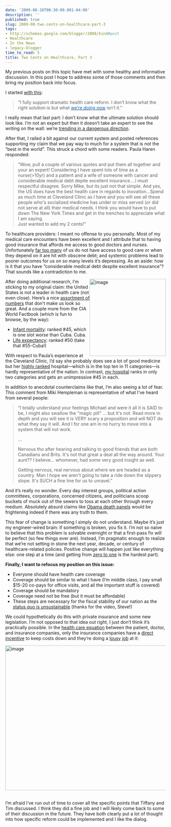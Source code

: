 ```yaml
---
date: '2009-08-28T00:30:00.001-04:00'
description: ''
published: true
slug: 2009-08-two-cents-on-healthcare-part-3
tags:
- http://schemas.google.com/blogger/2008/kind#post
- Healthcare
- In the News
- legacy-blogger
time_to_read: 5
title: Two Cents on Healthcare, Part 3
---
```


<p>My previous posts on this topic have met with some healthy and informative discussion. In this post I hope to address some of those comments and then bring my position back into focus.</p>
<p>I started <a href="http://blog.wassupy.com/2009/08/two-cents-on-healthcare.html">with this</a>:</p>
<blockquote> 
<p>“I fully support dramatic health care reform. I don’t know what the right solution is but what <a href="http://www.photius.com/rankings/healthranks.html"><font color="#0066cc">we’re doing now</font></a> isn’t it.”</p>
</blockquote>
<p>I really mean that last part: I don’t know what the ultimate solution should look like. I’m not an expert but then it doesn’t take an expert to see the writing on the wall: we’re <a href="http://cbo.gov/ftpdocs/103xx/doc10311/06-16-ConradLetter.htm">trending in a dangerous direction</a>.</p>
<p>After that, I railed a bit against our current system and posted references supporting my claim that we pay way to much for a system that is <em>not</em> the “best in the world”. This struck a chord with some readers. Paula Haren responded:</p>
<blockquote> 
<p>“Wow, pull a couple of various quotes and put them all together and your an expert! Considering I have spent lots of time as a nurse(&gt;10yr) and a patient and a wife of someone with cancer and considerable medical debt depite excellent insurance....I must respectful disagree. Sorry Mike, but its just not that simple. And yes, the US does have the best health care in regards to inovation...Spend as much time at Cleveland Clinic as I have and you will see all these people who's socialized medicine has under or miss served (or did not serve at all) their medical needs. I think you would have to put down The New York Times and get in the trenches to appreciate what I am saying.      <br />Just wanted to add my 2 cents!”</p>
</blockquote>
<p>To healthcare providers: I meant no offense to you personally. Most of my medical care encounters have been excellent and I attribute that to having good insurance that affords me access to good doctors and nurses. Unfortunately <a href="http://www.cbpp.org/cms/index.cfm?fa=view&amp;id=621">far too many</a> of us do not have access to good care or when they depend on it are hit with obscene debt; and systemic problems lead to poorer outcomes for us on so many levels it’s depressing. As an aside: how is it that you have “considerable medical debt despite excellent insurance”? That sounds like a contradiction to me.</p>
<p><a href="https://www.cia.gov/library/publications/the-world-factbook/rankorder/2091rank.html"></a></a><a href="http://lh5.ggpht.com/_IKD9WtY5kxU/SpddWVfICMI/AAAAAAAAAhQ/vCjHyuv_V8s/s1600-h/image%5B18%5D.png"><img align="right" alt="image" border="0" height="242" src="http://lh3.ggpht.com/_IKD9WtY5kxU/SpddW3bMfQI/AAAAAAAAAhU/NU3o_XumKuo/image_thumb%5B12%5D.png" style="border-bottom: 0px; border-left: 0px; display: inline; margin-left: 0px; border-top: 0px; margin-right: 0px; border-right: 0px;" title="image" width="239" /></a>After doing additional research, I’m sticking to my original claim: the United States is not a leader in health care (not even close). Here’s a nice <a href="http://www.huppi.com/kangaroo/L-healthcare.htm">assortment of numbers</a> that don’t make us look so great. And a couple more from the CIA World Factbook (which is fun to browse, by the way):</p>  <ul>   <li><a href="https://www.cia.gov/library/publications/the-world-factbook/rankorder/2091rank.html">Infant mortality</a>: <a href="https://www.cia.gov/library/publications/the-world-factbook/rankorder/2091rank.html"></a></a>ranked #45, which is one slot <em>worse</em> than Cuba. Cuba. </li>    <li><a href="https://www.cia.gov/library/publications/the-world-factbook/rankorder/2102rank.html">Life expectancy</a>: ranked #50 (take that #55-Cuba!)</li> </ul>
<p>With respect to Paula’s experience at the Cleveland Clinic, I’d say she probably does see a lot of good medicine but her <a href="http://health.usnews.com/health/best-hospitals/cleveland-clinic-foundation-6410670">highly ranked</a> hospital—which is in the top ten in 11 categories—is hardly representative of the nation. In contrast, <a href="http://health.usnews.com/health/best-hospitals/akron-general-medical-center-6410010">my hospital</a> ranks in only two categories and gets an unimpressive #45 in each.</p>
<p>In addition to anecdotal counterclaims like that, I’m also seeing a lot of fear. This comment from Miki Hempleman is representative of what I’ve heard from several people: </p>
<blockquote> 
<p>“I totally understand your feelings Michael and were it all it is SAID to be, I might also swallow the &quot;magic pill&quot; ... but it's not. Read more in depth and you will see it is VERY scary a proposition and will NOT do what they say it will. And I for one am in no hurry to move into a system that will not work.</p>  
<p>…</p>  
<p>Nervous tho after hearing and talking to good friends that are both Canadians and Brits. It's not that great a deal all the way around. Your aunt?? I believe... whomever, had some very good insight as well. </p>  
<p>Getting nervous, real nervous about where we are headed as a country. Man I hope we aren't going to take a ride down the slippery slope. It's SUCH a fine line for us to unravel.”</p>
</blockquote>
<p>And it’s really no wonder. Every day interest groups, political action committees, corporations, concerned citizens, and politicians scoop buckets of muck out of the sewers to toss at each other through every medium. Absolutely absurd claims like <a href="http://www.factcheck.org/2009/08/palin-vs-obama-death-panels/">Obama death panels</a> would be frightening indeed if there was any truth to them.</p>
<p>This fear of change is something I simply do not understand. Maybe it’s just my engineer-wired brain: if something is broken, you fix it. I’m not so naive to believe that this problem is solvable overnight or that a first-pass fix will be perfect (so few things ever are). Instead, I’m pragmatic enough to realize that we’re not setting in stone the next year, decade, or century of healthcare-related policies. Positive change will happen just like everything else: one step at a time (and getting from <a href="http://www.zefrank.com/zesblog/archives/2007/11/on_feeling_unin.html">zero to one</a> is the hardest part).</p>
<p><strong>Finally, I want to refocus my position on this issue: </strong></p>  <ul>   <li>Everyone should have health care coverage</li>    <li>Coverage should be similar to what I have (I’m middle class, I pay small $15-20 co-pays for office visits, and all the important stuff is covered)</li>    <li>Coverage should be mandatory</li>    <li>Coverage need not be free (but it must be affordable)</li>    <li>These steps are necessary for the fiscal stability of our nation as the <a href="http://www.youtube.com/watch?v=Jng4TnKqy6A">status quo is unsustainable</a> (thanks for the video, Steve!)</li> </ul>
<p>We could hypothetically do this with private insurance and some new legislation. I’m not opposed to that idea out right, I just don’t think it’s practically possible. In the <a href="http://digitalroam.typepad.com/digital_roam/2009/08/american-health-care-on-4-napkins-now-all-together.html">health care equation</a> between the patient, doctor, and insurance companies, only the insurance companies have a <a href="http://www.npr.org/blogs/money/2009/08/hear_taking_health_care_to_the.html">direct incentive</a> to keep costs down and they’re doing a <a href="http://cbo.gov/ftpdocs/89xx/doc8948/01-31-Testimony.shtml#1086784">lousy</a>&#160;<a href="http://cbo.gov/ftpdocs/89xx/doc8948/01-31-Testimony.shtml#1087043">job</a> at it:</p>
<p><img alt="image" border="0" height="455" src="http://lh4.ggpht.com/_IKD9WtY5kxU/SpddXs22lII/AAAAAAAAAhg/181SGtN4NaQ/image%5B19%5D.png" style="border-bottom: 0px; border-left: 0px; display: block; float: none; margin-left: auto; border-top: 0px; margin-right: auto; border-right: 0px;" title="image" width="642" />&#160;</p>
<p>I’m afraid I’ve run out of time to cover all the specific points that Tiffany and Tim discussed. I think they did a fine job and I will likely come back to some of their discussion in the future. They have both clearly put a lot of thought into how specific reform could be implemented and I like the dialog.</p>